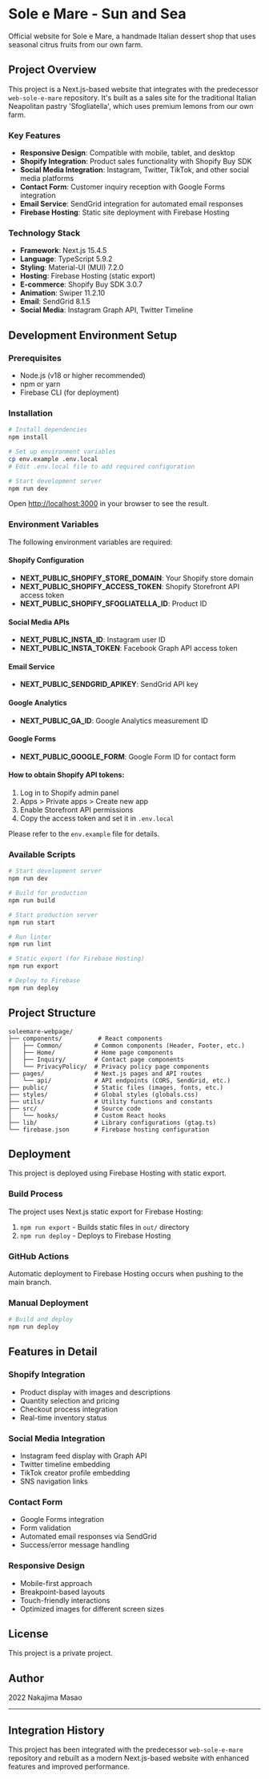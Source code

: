 # Sole e Mare - Sun and Sea

Official website for Sole e Mare, a handmade Italian dessert shop that uses seasonal citrus fruits from our own farm.

## Project Overview

This project is a Next.js-based website that integrates with the predecessor `web-sole-e-mare` repository. It's built as a sales site for the traditional Italian Neapolitan pastry 'Sfogliatella', which uses premium lemons from our own farm.

### Key Features

- **Responsive Design**: Compatible with mobile, tablet, and desktop
- **Shopify Integration**: Product sales functionality with Shopify Buy SDK
- **Social Media Integration**: Instagram, Twitter, TikTok, and other social media platforms
- **Contact Form**: Customer inquiry reception with Google Forms integration
- **Email Service**: SendGrid integration for automated email responses
- **Firebase Hosting**: Static site deployment with Firebase Hosting

### Technology Stack

- **Framework**: Next.js 15.4.5
- **Language**: TypeScript 5.9.2
- **Styling**: Material-UI (MUI) 7.2.0
- **Hosting**: Firebase Hosting (static export)
- **E-commerce**: Shopify Buy SDK 3.0.7
- **Animation**: Swiper 11.2.10
- **Email**: SendGrid 8.1.5
- **Social Media**: Instagram Graph API, Twitter Timeline

## Development Environment Setup

### Prerequisites

- Node.js (v18 or higher recommended)
- npm or yarn
- Firebase CLI (for deployment)

### Installation

```bash
# Install dependencies
npm install

# Set up environment variables
cp env.example .env.local
# Edit .env.local file to add required configuration

# Start development server
npm run dev
```

Open [http://localhost:3000](http://localhost:3000) in your browser to see the result.

### Environment Variables

The following environment variables are required:

#### Shopify Configuration
- **NEXT_PUBLIC_SHOPIFY_STORE_DOMAIN**: Your Shopify store domain
- **NEXT_PUBLIC_SHOPIFY_ACCESS_TOKEN**: Shopify Storefront API access token
- **NEXT_PUBLIC_SHOPIFY_SFOGLIATELLA_ID**: Product ID

#### Social Media APIs
- **NEXT_PUBLIC_INSTA_ID**: Instagram user ID
- **NEXT_PUBLIC_INSTA_TOKEN**: Facebook Graph API access token

#### Email Service
- **NEXT_PUBLIC_SENDGRID_APIKEY**: SendGrid API key

#### Google Analytics
- **NEXT_PUBLIC_GA_ID**: Google Analytics measurement ID

#### Google Forms
- **NEXT_PUBLIC_GOOGLE_FORM**: Google Form ID for contact form

#### How to obtain Shopify API tokens:

1. Log in to Shopify admin panel
2. Apps > Private apps > Create new app
3. Enable Storefront API permissions
4. Copy the access token and set it in `.env.local`

Please refer to the `env.example` file for details.

### Available Scripts

```bash
# Start development server
npm run dev

# Build for production
npm run build

# Start production server
npm run start

# Run linter
npm run lint

# Static export (for Firebase Hosting)
npm run export

# Deploy to Firebase
npm run deploy
```

## Project Structure

```
soleemare-webpage/
├── components/          # React components
│   ├── Common/         # Common components (Header, Footer, etc.)
│   ├── Home/           # Home page components
│   ├── Inquiry/        # Contact page components
│   └── PrivacyPolicy/  # Privacy policy page components
├── pages/              # Next.js pages and API routes
│   └── api/            # API endpoints (CORS, SendGrid, etc.)
├── public/             # Static files (images, fonts, etc.)
├── styles/             # Global styles (globals.css)
├── utils/              # Utility functions and constants
├── src/                # Source code
│   └── hooks/          # Custom React hooks
├── lib/                # Library configurations (gtag.ts)
└── firebase.json       # Firebase hosting configuration
```

## Deployment

This project is deployed using Firebase Hosting with static export.

### Build Process

The project uses Next.js static export for Firebase Hosting:

1. `npm run export` - Builds static files in `out/` directory
2. `npm run deploy` - Deploys to Firebase Hosting

### GitHub Actions

Automatic deployment to Firebase Hosting occurs when pushing to the main branch.

### Manual Deployment

```bash
# Build and deploy
npm run deploy
```

## Features in Detail

### Shopify Integration
- Product display with images and descriptions
- Quantity selection and pricing
- Checkout process integration
- Real-time inventory status

### Social Media Integration
- Instagram feed display with Graph API
- Twitter timeline embedding
- TikTok creator profile embedding
- SNS navigation links

### Contact Form
- Google Forms integration
- Form validation
- Automated email responses via SendGrid
- Success/error message handling

### Responsive Design
- Mobile-first approach
- Breakpoint-based layouts
- Touch-friendly interactions
- Optimized images for different screen sizes

## License

This project is a private project.

## Author

2022 Nakajima Masao

---

## Integration History

This project has been integrated with the predecessor `web-sole-e-mare` repository and rebuilt as a modern Next.js-based website with enhanced features and improved performance.
